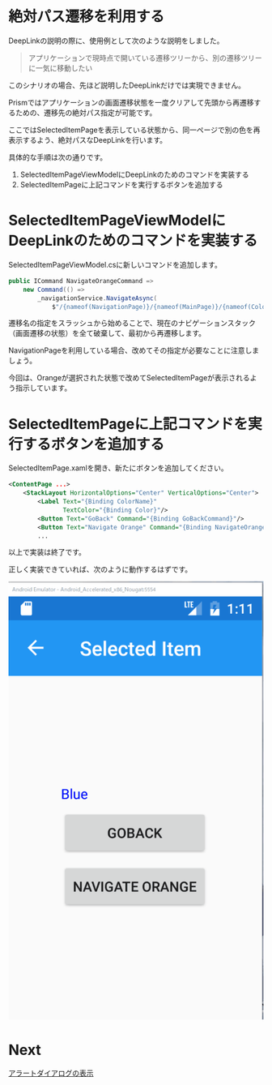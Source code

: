 # 絶対パス遷移を利用する

DeepLinkの説明の際に、使用例として次のような説明をしました。

> アプリケーションで現時点で開いている遷移ツリーから、別の遷移ツリーに一気に移動したい 　

このシナリオの場合、先ほど説明したDeepLinkだけでは実現できません。

Prismではアプリケーションの画面遷移状態を一度クリアして先頭から再遷移するための、遷移先の絶対パス指定が可能です。

ここではSelectedItemPageを表示している状態から、同一ページで別の色を再表示するよう、絶対パスなDeepLinkを行います。

具体的な手順は次の通りです。

1. SelectedItemPageViewModelにDeepLinkのためのコマンドを実装する  
2. SelectedItemPageに上記コマンドを実行するボタンを追加する

# SelectedItemPageViewModelにDeepLinkのためのコマンドを実装する  

SelectedItemPageViewModel.csに新しいコマンドを追加します。

```cs
public ICommand NavigateOrangeCommand =>
    new Command(() => 
        _navigationService.NavigateAsync(
            $"/{nameof(NavigationPage)}/{nameof(MainPage)}/{nameof(ColorsPage)}/{nameof(SelectedItemPage)}?colorName=Orange"));
```

遷移名の指定をスラッシュから始めることで、現在のナビゲーションスタック（画面遷移の状態）を全て破棄して、最初から再遷移します。

NavigationPageを利用している場合、改めてその指定が必要なことに注意しましょう。

今回は、Orangeが選択された状態で改めてSelectedItemPageが表示されるよう指示しています。

# SelectedItemPageに上記コマンドを実行するボタンを追加する

SelectedItemPage.xamlを開き、新たにボタンを追加してください。

```xml
<ContentPage ...>
    <StackLayout HorizontalOptions="Center" VerticalOptions="Center">
        <Label Text="{Binding ColorName}"
               TextColor="{Binding Color}"/>
        <Button Text="GoBack" Command="{Binding GoBackCommand}"/>
        <Button Text="Navigate Orange" Command="{Binding NavigateOrangeCommand}"/>
        ...
```

以上で実装は終了です。

正しく実装できていれば、次のように動作するはずです。

![](assets/04-06-01.gif)

# Next

[アラートダイアログの表示](05-01-アラートダイアログの表示.md)  
